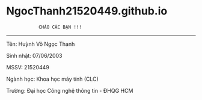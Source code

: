 # NgocThanh21520449.github.io
                CHÀO CÁC BẠN !!!
-----------------------------------------------------

Tên: Huỳnh Võ Ngọc Thanh

Sinh nhật: 07/06/2003

MSSV: 21520449

Ngành học: Khoa học máy tính (CLC)

Trường: Đại học Công nghệ thông tin - ĐHQG HCM
